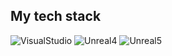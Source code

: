 <h2> My tech stack </h2>

![VisualStudio](https://img.shields.io/badge/-VisualStudio-blue)
![Unreal4](https://img.shields.io/badge/-VisualStudio-blue)
![Unreal5](https://img.shields.io/badge/-VisualStudio-green)
